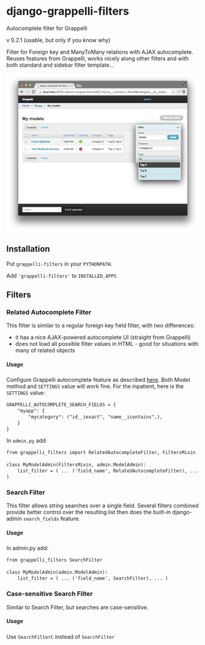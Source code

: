 django-grappelli-filters
====================================

Autocomplete filter for Grappelli

v 0.2.1 (usable, but only if you know why)

Filter for Foreign key and ManyToMany relations with AJAX autocomplete. Reuses features from Grappelli, works nicely along other filters and with both standard and sidebar filter template...

![Screenshot](docs_img/screenshot.png)

## Installation

Put `grappelli-filters` in your `PYTHONPATH`.

Add `'grappelli-filters'` to `INSTALLED_APPS`

## Filters

### Related Autocomplete Filter

This filter is similar to a regular foreign key field filter, with two differences:

 * it has a nice AJAX-powered autocomplete UI (straight from Grappelli)
 * does not load all possible filter values in HTML - good for situations with many of related objects

##### Usage

Configure Grappelli autocomplete feature as described [here](https://django-grappelli.readthedocs.org/en/latest/customization.html#autocomplete-lookups). Both Model method and `SETTINGS` value will work fine. For the inpatient, here is the `SETTINGS` value:

    GRAPPELLI_AUTOCOMPLETE_SEARCH_FIELDS = {
        "myapp": {
            "mycategory": ("id__iexact", "name__icontains",),
        }
    }


In `admin.py` add:

    from grappelli_filters import RelatedAutocompleteFilter, FiltersMixin
 
    class MyModelAdmin(FiltersMixin, admin.ModelAdmin):
        list_filter = ( ... ('field_name', RelatedAutocompleteFilter), ... )
        

### Search Filter

This filter allows string searches over a single field. Several filters combined provide better control over the resulting list then does the built-in django-admin `search_fields` feature.

##### Usage

In admin.py add:

    from grappelli_filters SearchFilter
    
    class MyModelAdmin(admin.ModelAdmin):
        list_filter = ( ... ('field_name', SearchFilter), ... )
        

### Case-sensitive Search Filter

Similar to Search Filter, but searches are case-sensitive.


##### Usage

Use `SearchFilterC` instead of `SearchFilter`

